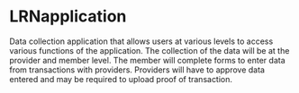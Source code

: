 # LRNapplication
Data collection application that allows users at various levels to access various functions of the application.
The collection of the data will be at the provider and member level. The member will complete forms to enter data from transactions with providers. 
Providers will have to approve data entered and may be required to upload proof of transaction.

